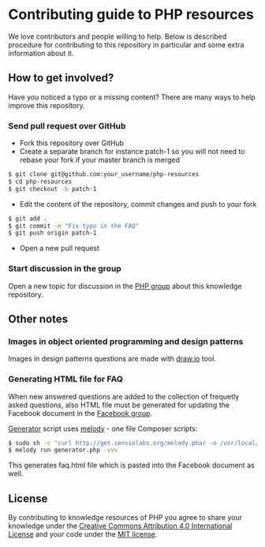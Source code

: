 # Contributing guide to PHP resources

We love contributors and people willing to help. Below is described procedure for contributing to this repository in particular and some extra information about it.

## How to get involved?

Have you noticed a typo or a missing content? There are many ways to help improve this repository.

### Send pull request over GitHub

* Fork this repository over GitHub
* Create a separate branch for instance patch-1 so you will not need to rebase your fork if your master branch is merged
```bash
$ git clone git@github.com:your_username/php-resources
$ cd php-resources
$ git checkout -b patch-1
```
* Edit the content of the repository, commit changes and push to your fork
```bash
$ git add .
$ git commit -m "Fix typo in the FAQ"
$ git push origin patch-1
```
* Open a new pull request

### Start discussion in the group

Open a new topic for discussion in the [PHP group][php-group] about this knowledge repository.

## Other notes

### Images in object oriented programming and design patterns

Images in design patterns questions are made with [draw.io][draw.io] tool.

### Generating HTML file for FAQ

When new answered questions are added to the collection of frequetly asked questions, also HTML file must be generated for updating
the Facebook document in the [Facebook group][php-group].

[Generator][generator] script uses [melody][melody] - one file Composer scripts:

```bash
$ sudo sh -c "curl http://get.sensiolabs.org/melody.phar -o /usr/local/bin/melody && chmod a+x /usr/local/bin/melody"
$ melody run generator.php -vvv
```

This generates faq.html file which is pasted into the Facebook document as well.

## License

By contributing to knowledge resources of PHP you agree to share your knowledge under the [Creative Commons Attribution 4.0 International License][license] and your code under the [MIT license][license].

[php-group]: https://www.facebook.com/groups/2204685680/
[draw.io]: https://www.draw.io
[generator]: https://github.com/wwphp-fb/php-resources/blob/master/generator.php
[melody]: http://melody.sensiolabs.org/
[license]: https://github.com/wwphp-fb/php-resources/blob/master/LICENSE